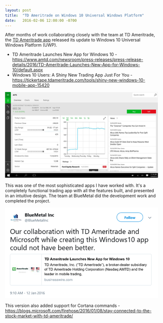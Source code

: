 ```yaml
---
layout: post
title:  "TD Ameritrade on Windows 10 Universal Windows Platform"
date:   2016-02-06 12:00:00 -0700
---
```


After months of work collaborating closely with the team at TD Ameritrade, the [TD Ameritrade app](https://www.microsoft.com/en-us/p/td-ameritrade/9wzdncrdddtc) released its update to Windows 10 Universal Windows Platform (UWP).
- TD Ameritrade Launches New App for Windows 10 - <https://www.amtd.com/newsroom/press-releases/press-release-details/2016/TD-Ameritrade-Launches-New-App-for-Windows-10/default.aspx>
- Windows 10 Users: A Shiny New Trading App Just For You - <https://tickertape.tdameritrade.com/tools/shiny-new-windows-10-mobile-app-15420>

![TD Ameritrade app](/assets/20160206-td-ameritrade-app.jpg)

This was one of the most sophisticated apps I have worked with. It's a completely functional trading app with all the features built, and presented in an intuitive design. The team at BlueMetal did the development work and completed the project.

![BlueMetal](/assets/20160206-bluemetal.png)

This version also added support for Cortana commands - <https://blogs.microsoft.com/firehose/2016/01/08/stay-connected-to-the-stock-market-with-td-ameritrade/>
